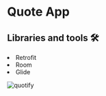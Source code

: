 # Quote App

## Libraries and tools 🛠

<li>Retrofit</li>
<li>Room</li>
<li>Glide</li>

![quotify](https://user-images.githubusercontent.com/70036852/181037070-9ab81236-374f-44de-801e-06c1bd0a456c.gif)
